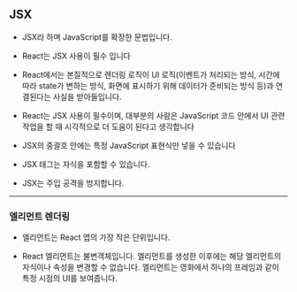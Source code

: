 ## JSX

- JSX라 하며 JavaScript를 확장한 문법입니다.

- React는 JSX 사용이 필수 입니다

- React에서는 본질적으로 렌더링 로직이 UI 로직(이벤트가 처리되는 방식, 시간에 따라 state가 변하는 방식, 화면에 표시하기 위해 데이터가 준비되는 방식 등)과 연결된다는 사실을 받아들입니다.

- React는 JSX 사용이 필수이며, 대부분의 사람은 JavaScript 코드 안에서 UI 관련 작업을 할 때 시각적으로 더 도움이 된다고 생각합니다

- JSX의 중괄호 안에는 특정 JavaScript 표현식만 넣을 수 있습니다

- JSX 태그는 자식을 포함할 수 있습니다.

- JSX는 주입 공격을 방지합니다.

---

### 엘리먼트 렌더링

- 엘리먼트는 React 앱의 가장 작은 단위입니다.

- React 엘리먼트는 불변객체입니다. 엘리먼트를 생성한 이후에는 해당 엘리먼트의 자식이나 속성을 변경할 수 없습니다. 엘리먼트는 영화에서 하나의 프레임과 같이 특정 시점의 UI를 보여줍니다.
